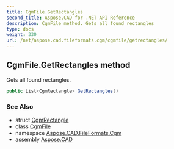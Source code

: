 ```yaml
---
title: CgmFile.GetRectangles
second_title: Aspose.CAD for .NET API Reference
description: CgmFile method. Gets all found rectangles
type: docs
weight: 330
url: /net/aspose.cad.fileformats.cgm/cgmfile/getrectangles/
---
```

## CgmFile.GetRectangles method

Gets all found rectangles.

```csharp
public List<CgmRectangle> GetRectangles()
```

### See Also

* struct [CgmRectangle](../../../aspose.cad.fileformats.cgm.classes/cgmrectangle/)
* class [CgmFile](../)
* namespace [Aspose.CAD.FileFormats.Cgm](../../cgmfile/)
* assembly [Aspose.CAD](../../../)


